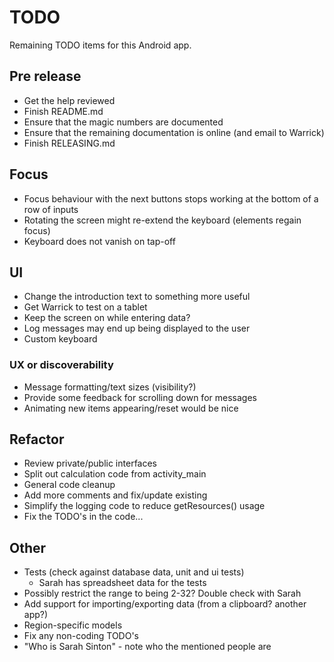 # TODO

Remaining TODO items for this Android app.

## Pre release

- Get the help reviewed
- Finish README.md
- Ensure that the magic numbers are documented
- Ensure that the remaining documentation is online (and email to Warrick)
- Finish RELEASING.md


## Focus ##

- Focus behaviour with the next buttons stops working at the bottom of a row
  of inputs
- Rotating the screen might re-extend the keyboard (elements regain focus)
- Keyboard does not vanish on tap-off


## UI

- Change the introduction text to something more useful
- Get Warrick to test on a tablet
- Keep the screen on while entering data?
- Log messages may end up being displayed to the user
- Custom keyboard

### UX or discoverability

- Message formatting/text sizes (visibility?)
- Provide some feedback for scrolling down for messages
- Animating new items appearing/reset would be nice


## Refactor

- Review private/public interfaces
- Split out calculation code from activity_main
- General code cleanup
- Add more comments and fix/update existing
- Simplify the logging code to reduce getResources() usage
- Fix the TODO's in the code...


## Other

- Tests (check against database data, unit and ui tests)
  - Sarah has spreadsheet data for the tests
- Possibly restrict the range to being 2-32? Double check with Sarah
- Add support for importing/exporting data (from a clipboard? another app?)
- Region-specific models
- Fix any non-coding TODO's
- "Who is Sarah Sinton" - note who the mentioned people are
